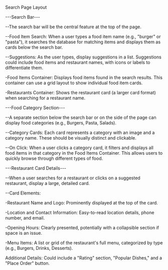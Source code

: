 Search Page Layout


---Search Bar---

--The search bar will be the central feature at the top of the page.

--Food Item Search: When a user types a food item name (e.g., "burger" or "pasta"), it searches the database for matching items and displays them as cards below the search bar.

--Suggestions: As the user types, display suggestions in a list. Suggestions could include food items and restaurant names, with icons or labels to differentiate them.

-Food Items Container: Displays food items found in the search results. This container can use a grid layout to show individual food item cards.

-Restaurants Container: Shows the restaurant card (a larger card format) when searching for a restaurant name.


---Food Category Section---

--A separate section below the search bar or on the side of the page can display food categories (e.g., Burgers, Pasta, Salads).

--Category Cards: Each card represents a category with an image and a category name. These should be visually distinct and clickable.

--On Click: When a user clicks a category card, it filters and displays all food items in that category in the Food Items Container. This allows users to quickly browse through different types of food.

---Restaurant Card Details---

--When a user searches for a restaurant or clicks on a suggested restaurant, display a large, detailed card.

--Card Elements:

-Restaurant Name and Logo: Prominently displayed at the top of the card.

-Location and Contact Information: Easy-to-read location details, phone number, and email.

-Opening Hours: Clearly presented, potentially with a collapsible section if space is an issue.

-Menu Items: A list or grid of the restaurant's full menu, categorized by type (e.g., Burgers, Drinks, Desserts).

Additional Details: Could include a "Rating" section, "Popular Dishes," and a "Place Order" button.